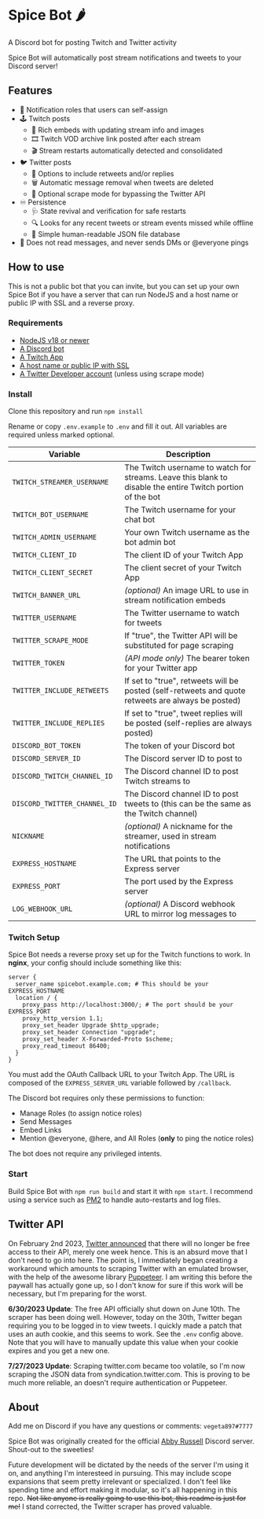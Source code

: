 # Spice Bot 🌶️

A Discord bot for posting Twitch and Twitter activity

Spice Bot will automatically post stream notifications and tweets to your Discord server!

## Features

- 🔔 Notification roles that users can self-assign
- 🕹️ Twitch posts
  - 📰 Rich embeds with updating stream info and images
  - 🎞️ Twitch VOD archive link posted after each stream
  - 🎬 Stream restarts automatically detected and consolidated
- 🐦 Twitter posts
  - 💬 Options to include retweets and/or replies
  - 🗑️ Automatic message removal when tweets are deleted
  - 👀 Optional scrape mode for bypassing the Twitter API
- ♾️ Persistence
  - 🩺 State revival and verification for safe restarts
  - 🔍 Looks for any recent tweets or stream events missed while offline
  - 📝 Simple human-readable JSON file database
- 🙈 Does not read messages, and never sends DMs or @everyone pings

## How to use

This is not a public bot that you can invite, but you can set up your own Spice Bot if you have a server that can run NodeJS and a host name or public IP with SSL and a reverse proxy.

### Requirements

- [NodeJS v18 or newer](https://nodejs.org/)
- [A Discord bot](https://discordjs.guide/preparations/setting-up-a-bot-application.html)
- [A Twitch App](https://dev.twitch.tv/console/apps/create)
- [A host name or public IP with SSL](https://twurple.js.org/docs/getting-data/eventsub/listener-setup.html)
- [A Twitter Developer account](https://developer.twitter.com/en/apply-for-access) (unless using scrape mode)

### Install

Clone this repository and run `npm install`

Rename or copy `.env.example` to `.env` and fill it out. All variables are required unless marked optional.

| Variable                     | Description                                                                                                |
| ---------------------------- | ---------------------------------------------------------------------------------------------------------- |
| `TWITCH_STREAMER_USERNAME`   | The Twitch username to watch for streams. Leave this blank to disable the entire Twitch portion of the bot |
| `TWITCH_BOT_USERNAME`        | The Twitch username for your chat bot                                                                      |
| `TWITCH_ADMIN_USERNAME`      | Your own Twitch username as the bot admin bot                                                              |
| `TWITCH_CLIENT_ID`           | The client ID of your Twitch App                                                                           |
| `TWITCH_CLIENT_SECRET`       | The client secret of your Twitch App                                                                       |
| `TWITCH_BANNER_URL`          | _(optional)_ An image URL to use in stream notification embeds                                             |
| `TWITTER_USERNAME`           | The Twitter username to watch for tweets                                                                   |
| `TWITTER_SCRAPE_MODE`        | If "true", the Twitter API will be substituted for page scraping                                           |
| `TWITTER_TOKEN`              | _(API mode only)_ The bearer token for your Twitter app                                                    |
| `TWITTER_INCLUDE_RETWEETS`   | If set to "true", retweets will be posted (self-retweets and quote retweets are always be posted)          |
| `TWITTER_INCLUDE_REPLIES`    | If set to "true", tweet replies will be posted (self-replies are always posted)                            |
| `DISCORD_BOT_TOKEN`          | The token of your Discord bot                                                                              |
| `DISCORD_SERVER_ID`          | The Discord server ID to post to                                                                           |
| `DISCORD_TWITCH_CHANNEL_ID`  | The Discord channel ID to post Twitch streams to                                                           |
| `DISCORD_TWITTER_CHANNEL_ID` | The Discord channel ID to post tweets to (this can be the same as the Twitch channel)                      |
| `NICKNAME`                   | _(optional)_ A nickname for the streamer, used in stream notifications                                     |
| `EXPRESS_HOSTNAME`           | The URL that points to the Express server                                                                  |
| `EXPRESS_PORT`               | The port used by the Express server                                                                        |
| `LOG_WEBHOOK_URL`            | _(optional)_ A Discord webhook URL to mirror log messages to                                               |

### Twitch Setup

Spice Bot needs a reverse proxy set up for the Twitch functions to work. In **nginx**, your config should include something like this:

```nginx
server {
  server_name spicebot.example.com; # This should be your EXPRESS_HOSTNAME
  location / {
    proxy_pass http://localhost:3000/; # The port should be your EXPRESS_PORT
    proxy_http_version 1.1;
    proxy_set_header Upgrade $http_upgrade;
    proxy_set_header Connection "upgrade";
    proxy_set_header X-Forwarded-Proto $scheme;
    proxy_read_timeout 86400;
  }
}
```

You must add the OAuth Callback URL to your Twitch App. The URL is composed of the `EXPRESS_SERVER_URL` variable followed by `/callback`.

The Discord bot requires only these permissions to function:

- Manage Roles (to assign notice roles)
- Send Messages
- Embed Links
- Mention @everyone, @here, and All Roles (**only** to ping the notice roles)

The bot does not require any privileged intents.

### Start

Build Spice Bot with `npm run build` and start it with `npm start`. I recommend using a service such as [PM2](https://pm2.keymetrics.io/) to handle auto-restarts and log files.

## Twitter API

On February 2nd 2023, [Twitter announced](https://twitter.com/TwitterDev/status/1621026986784337922) that there will no longer be free access to their API, merely one week hence. This is an absurd move that I don't need to go into here. The point is, I immediately began creating a workaround which amounts to scraping Twitter with an emulated browser, with the help of the awesome library [Puppeteer](https://pptr.dev/). I am writing this before the paywall has actually gone up, so I don't know for sure if this work will be necessary, but I'm preparing for the worst.

**6/30/2023 Update**: The free API officially shut down on June 10th. The scraper has been doing well. However, today on the 30th, Twitter began requiring you to be logged in to view tweets. I quickly made a patch that uses an auth cookie, and this seems to work. See the `.env` config above. Note that you will have to manually update this value when your cookie expires and you get a new one.

**7/27/2023 Update**: Scraping twitter.com became too volatile, so I'm now scraping the JSON data from syndication.twitter.com. This is proving to be much more reliable, an doesn't require authentication or Puppeteer.

## About

Add me on Discord if you have any questions or comments: `vegeta897#7777`

Spice Bot was originally created for the official [Abby Russell](https://www.abbyfrombrooklyn.com/) Discord server. Shout-out to the sweeties!

Future development will be dictated by the needs of the server I'm using it on, and anything I'm interesteed in pursuing. This may include scope expansions that seem pretty irrelevant or specialized. I don't feel like spending time and effort making it modular, so it's all happening in this repo. ~~Not like anyone is really going to use this bot, this readme is just for me!~~ I stand corrected, the Twitter scraper has proved valuable.
